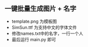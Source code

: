 ## 一键批量生成图片 + 名字

- template.png 为模板图
- SimSun.ttf 为支持中文的字体文件
- 修改names.txt中的名字，一行一个人
- 最后运行 main.py 即可